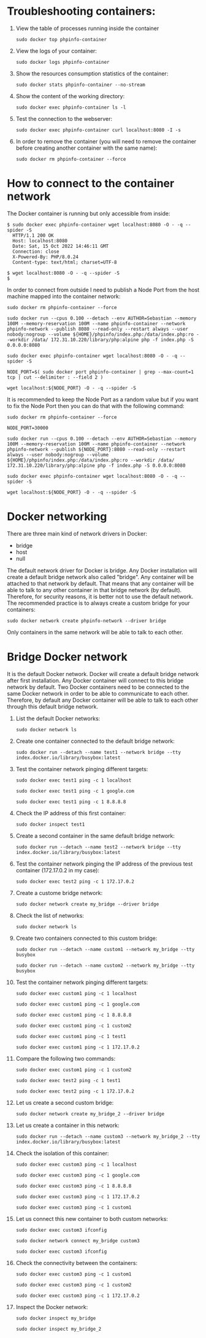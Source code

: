 # Troubleshooting containers:

1. View the table of processes running inside the container
    ```
    sudo docker top phpinfo-container
    ```
1. View the logs of your container:
    ```
    sudo docker logs phpinfo-container
    ```
1. Show the resources consumption statistics of the container:
    ```
    sudo docker stats phpinfo-container --no-stream
    ```
1. Show the content of the working directory:
    ```
    sudo docker exec phpinfo-container ls -l
    ```
1. Test the connection to the webserver:
    ```
    sudo docker exec phpinfo-container curl localhost:8080 -I -s
    ```
1. In order to remove the container (you will need to remove the container before creating another container with the same name):
    ```
    sudo docker rm phpinfo-container --force
    ```

# How to connect to the container network
The Docker container is running but only accessible from inside:
```
$ sudo docker exec phpinfo-container wget localhost:8080 -O - -q --spider -S
  HTTP/1.1 200 OK
  Host: localhost:8080
  Date: Sat, 15 Oct 2022 14:46:11 GMT
  Connection: close
  X-Powered-By: PHP/8.0.24
  Content-type: text/html; charset=UTF-8
  
$ wget localhost:8080 -O - -q --spider -S
$ 
```
In order to connect from outside I need to publish a Node Port from the host machine mapped into the container network:
```
sudo docker rm phpinfo-container --force

sudo docker run --cpus 0.100 --detach --env AUTHOR=Sebastian --memory 100M --memory-reservation 100M --name phpinfo-container --network phpinfo-network --publish 8080 --read-only --restart always --user nobody:nogroup --volume ${HOME}/phpinfo/index.php:/data/index.php:ro --workdir /data/ 172.31.10.220/library/php:alpine php -f index.php -S 0.0.0.0:8080

sudo docker exec phpinfo-container wget localhost:8080 -O - -q --spider -S

NODE_PORT=$( sudo docker port phpinfo-container | grep --max-count=1 tcp | cut --delimiter : --field 2 )

wget localhost:${NODE_PORT} -O - -q --spider -S
```
It is recommended to keep the Node Port as a random value but if you want to fix the Node Port then you can do that with the following command:
```
sudo docker rm phpinfo-container --force

NODE_PORT=30000

sudo docker run --cpus 0.100 --detach --env AUTHOR=Sebastian --memory 100M --memory-reservation 100M --name phpinfo-container --network phpinfo-network --publish ${NODE_PORT}:8080 --read-only --restart always --user nobody:nogroup --volume ${HOME}/phpinfo/index.php:/data/index.php:ro --workdir /data/ 172.31.10.220/library/php:alpine php -f index.php -S 0.0.0.0:8080

sudo docker exec phpinfo-container wget localhost:8080 -O - -q --spider -S

wget localhost:${NODE_PORT} -O - -q --spider -S
```
# Docker networking
There are three main kind of network drivers in Docker:
* bridge
* host
* null

The default network driver for Docker is bridge.
Any Docker installation will create a default bridge network also called "bridge".
Any container will be attached to that network by default.
That means that any container will be able to talk to any other container in that bridge network (by default).
Therefore, for security reasons, it is better not to use the default network.
The recommended practice is to always create a custom bridge for your containers:
```
sudo docker network create phpinfo-network --driver bridge
```
Only containers in the same network will be able to talk to each other.
# Bridge Docker network
It is the default Docker network.
Docker will create a default bridge network after first installation.
Any Docker container will connect to this bridge network by default.
Two Docker containers need to be connected to the same Docker network in order to be able to communicate to each other.
Therefore, by default any Docker container will be able to talk to each other through this default bridge network.

1. List the default Docker networks:

    ```
    sudo docker network ls
    ```
2. Create one container connected to the default bridge network:

    ```
    sudo docker run --detach --name test1 --network bridge --tty index.docker.io/library/busybox:latest
    ```
3. Test the container network pinging different targets:

    ```
    sudo docker exec test1 ping -c 1 localhost
    
    sudo docker exec test1 ping -c 1 google.com
    
    sudo docker exec test1 ping -c 1 8.8.8.8
    ```
1. Check the IP address of this first container:

    ```
    sudo docker inspect test1
    ```
3. Create a second container in the same default bridge network:

    ```
    sudo docker run --detach --name test2 --network bridge --tty index.docker.io/library/busybox:latest
    ```
1. Test the container network pinging the IP address of the previous test container (172.17.0.2 in my case):

    ```
    sudo docker exec test2 ping -c 1 172.17.0.2
    ```
1. Create a custome bridge network:

    ```
    sudo docker network create my_bridge --driver bridge
    ```
1. Check the list of networks:

    ```
    sudo docker network ls
    ```
1. Create two containers connected to this custom bridge:

    ```
    sudo docker run --detach --name custom1 --network my_bridge --tty busybox
    
    sudo docker run --detach --name custom2 --network my_bridge --tty busybox
    ```
1. Test the container network pinging different targets:

    ```
    sudo docker exec custom1 ping -c 1 localhost

    sudo docker exec custom1 ping -c 1 google.com

    sudo docker exec custom1 ping -c 1 8.8.8.8

    sudo docker exec custom1 ping -c 1 custom2
    
    sudo docker exec custom1 ping -c 1 test1
    
    sudo docker exec custom1 ping -c 1 172.17.0.2
    ```
1. Compare the following two commands:

    ```
    sudo docker exec custom1 ping -c 1 custom2

    sudo docker exec test2 ping -c 1 test1
    
    sudo docker exec test2 ping -c 1 172.17.0.2
    ```
1. Let us create a second custom bridge:

    ```
    sudo docker network create my_bridge_2 --driver bridge
    ```
1. Let us create a container in this network:

    ```
    sudo docker run --detach --name custom3 --network my_bridge_2 --tty index.docker.io/library/busybox:latest
    ```
1. Check the isolation of this container:

    ```
    sudo docker exec custom3 ping -c 1 localhost
    
    sudo docker exec custom3 ping -c 1 google.com
    
    sudo docker exec custom3 ping -c 1 8.8.8.8
    
    sudo docker exec custom3 ping -c 1 172.17.0.2
    
    sudo docker exec custom3 ping -c 1 custom1
    ```
1. Let us connect this new container to both custom networks:

    ```
    sudo docker exec custom3 ifconfig

    sudo docker network connect my_bridge custom3
    
    sudo docker exec custom3 ifconfig
    ```
1. Check the connectivity between the containers:

    ```
    sudo docker exec custom3 ping -c 1 custom1
    
    sudo docker exec custom3 ping -c 1 custom2
    
    sudo docker exec custom3 ping -c 1 172.17.0.2
    ```
1. Inspect the Docker network:

    ```
    sudo docker inspect my_bridge
    
    sudo docker inspect my_bridge_2
    ```
